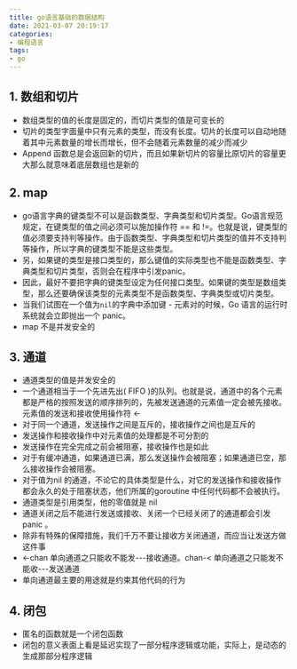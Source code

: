 ```yaml
---
title: go语言基础的数据结构
date: 2021-03-07 20:19:17
categories:
- 编程语言
tags:
- go
---
```


## 1. 数组和切片

- 数组类型的值的长度是固定的，而切片类型的值是可变长的
- 切片的类型字面量中只有元素的类型，而没有长度。切片的长度可以自动地随着其中元素数量的增长而增长，但不会随着元素数量的减少而减少
- Append 函数总是会返回新的切片，而且如果新切片的容量比原切片的容量更大那么就意味着底层数组也是新的

## 2. map

- go语言字典的键类型不可以是函数类型、字典类型和切片类型。Go语言规范规定，在键类型的值之间必须可以施加操作符 == 和 !=。也就是说，键类型的值必须要支持判等操作。由于函数类型、字典类型和切片类型的值并不支持判等操作，所以字典的键类型不能是这些类型。
- 另，如果键的类型是接口类型的，那么键值的实际类型也不能是函数类型、字典类型和切片类型，否则会在程序中引发panic。
- 因此，最好不要把字典的键类型设定为任何接口类型。如果键的类型是数组类型，那么还要确保该类型的元素类型不是函数类型、字典类型或切片类型。
- 当我们试图在一个值为`nil`的字典中添加键 - 元素对的时候，Go 语言的运行时系统就会立即抛出一个 panic。
- map 不是并发安全的

## 3. 通道

- 通道类型的值是并发安全的
- 一个通道相当于一个先进先出( FIFO )的队列。也就是说，通道中的各个元素都是严格的按照发送的顺序排列的，先被发送通道的元素值一定会被先接收。元素值的发送和接收使用操作符 <- 
- 对于同一个通道，发送操作之间是互斥的，接收操作之间也是互斥的
- 发送操作和接收操作中对元素值的处理都是不可分割的
- 发送操作在完全完成之前会被阻塞，接收操作也是如此
- 对于有缓冲通道，如果通道已满，那么发送操作会被阻塞；如果通道已空，那么接收操作会被阻塞。
- 对于值为nil 的通道，不论它的具体类型是什么，对它的发送操作和接收操作都会永久的处于阻塞状态，他们所属的goroutine 中任何代码都不会被执行。
- 通道类型是引用类型，他的零值就是 nil 
- 通道关闭之后不能进行发送或接收、关闭一个已经关闭了的通道都会引发 panic 。
- 除非有特殊的保障措施，我们千万不要让接收方关闭通道，而应当让发送方做这件事
- <-chan 单向通道之只能收不能发---接收通道。chan-< 单向通道之只能发不能收---发送通道
- 单向通道最主要的用途就是约束其他代码的行为

## 4. 闭包

- 匿名的函数就是一个闭包函数
- 闭包的意义表面上看是延迟实现了一部分程序逻辑或功能，实际上，是动态的生成那部分程序逻辑